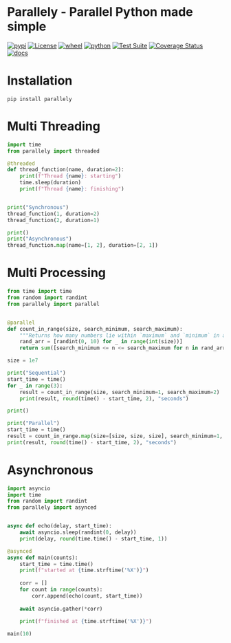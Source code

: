 # Parallely - Parallel Python made simple

[![pypi](https://img.shields.io/pypi/v/parallely.svg)](https://pypi.org/project/parallely/)
[![License](https://img.shields.io/github/license/mvilstrup/parallely)](https://github.com/mvilstrup/parallely/blob/main/LICENSE)
[![wheel](https://img.shields.io/pypi/wheel/parallely.svg)](https://pypi.org/project/parallely/)
[![python](https://img.shields.io/pypi/pyversions/parallely.svg)](https://pypi.org/project/parallely/)
[![Test Suite](https://github.com/mvilstrup/parallely/workflows/Test%20Suite/badge.svg)](https://github.com/mvilstrup/parallely/actions?query=workflow%3A%22Test+Suite%22)
[![Coverage Status](https://coveralls.io/repos/github/MVilstrup/parallely/badge.svg?branch=main)](https://coveralls.io/github/MVilstrup/parallely?branch=main)
[![docs](https://readthedocs.org/projects/parallely/badge/?version=latest)](https://parallely.readthedocs.io/en/latest/?badge=latest)


# Installation
`pip install parallely`

# Multi Threading

```python
import time
from parallely import threaded

@threaded
def thread_function(name, duration=2):
    print(f"Thread {name}: starting")
    time.sleep(duration)
    print(f"Thread {name}: finishing")


print("Synchronous")
thread_function(1, duration=2)
thread_function(2, duration=1)

print()
print("Asynchronous")
thread_function.map(name=[1, 2], duration=[2, 1])
```

# Multi Processing

```python
from time import time
from random import randint
from parallely import parallel


@parallel
def count_in_range(size, search_minimum, search_maximum):
    """Returns how many numbers lie within `maximum` and `minimum` in a random array"""
    rand_arr = [randint(0, 10) for _ in range(int(size))] 
    return sum([search_minimum <= n <= search_maximum for n in rand_arr])

size = 1e7

print("Sequential")
start_time = time()
for _ in range(3):
    result = count_in_range(size, search_minimum=1, search_maximum=2)
    print(result, round(time() - start_time, 2), "seconds")

print()

print("Parallel")
start_time = time()
result = count_in_range.map(size=[size, size, size], search_minimum=1, search_maximum=2)
print(result, round(time() - start_time, 2), "seconds")
```

# Asynchronous

```python
import asyncio
import time
from random import randint
from parallely import asynced


async def echo(delay, start_time):
    await asyncio.sleep(randint(0, delay))
    print(delay, round(time.time() - start_time, 1))

@asynced
async def main(counts):
    start_time = time.time()
    print(f"started at {time.strftime('%X')}")
    
    corr = []
    for count in range(counts):
        corr.append(echo(count, start_time))
        
    await asyncio.gather(*corr)

    print(f"finished at {time.strftime('%X')}")
    
main(10)
```